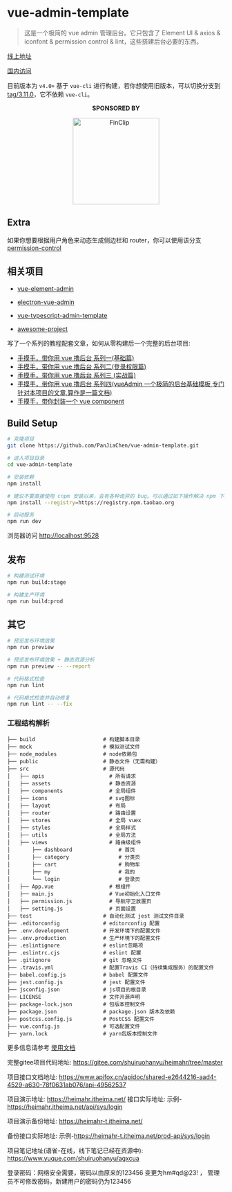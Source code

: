 # vue-admin-template

> 这是一个极简的 vue admin 管理后台。它只包含了 Element UI & axios & iconfont & permission control & lint，这些搭建后台必要的东西。

[线上地址](http://panjiachen.github.io/vue-admin-template)

[国内访问](https://panjiachen.gitee.io/vue-admin-template)

目前版本为 `v4.0+` 基于 `vue-cli` 进行构建，若你想使用旧版本，可以切换分支到[tag/3.11.0](https://github.com/PanJiaChen/vue-admin-template/tree/tag/3.11.0)，它不依赖 `vue-cli`。

<p align="center">
  <b>SPONSORED BY</b>
</p>
<p align="center">
   <a href="https://finclip.com?from=vue_element" title="FinClip" target="_blank">
      <img height="200px" src="https://gitee.com/panjiachen/gitee-cdn/raw/master/vue%E8%B5%9E%E5%8A%A9.png" title="FinClip">
   </a>
</p>

## Extra

如果你想要根据用户角色来动态生成侧边栏和 router，你可以使用该分支[permission-control](https://github.com/PanJiaChen/vue-admin-template/tree/permission-control)

## 相关项目

- [vue-element-admin](https://github.com/PanJiaChen/vue-element-admin)

- [electron-vue-admin](https://github.com/PanJiaChen/electron-vue-admin)

- [vue-typescript-admin-template](https://github.com/Armour/vue-typescript-admin-template)

- [awesome-project](https://github.com/PanJiaChen/vue-element-admin/issues/2312)

写了一个系列的教程配套文章，如何从零构建后一个完整的后台项目:

- [手摸手，带你用 vue 撸后台 系列一(基础篇)](https://juejin.im/post/59097cd7a22b9d0065fb61d2)
- [手摸手，带你用 vue 撸后台 系列二(登录权限篇)](https://juejin.im/post/591aa14f570c35006961acac)
- [手摸手，带你用 vue 撸后台 系列三 (实战篇)](https://juejin.im/post/593121aa0ce4630057f70d35)
- [手摸手，带你用 vue 撸后台 系列四(vueAdmin 一个极简的后台基础模板,专门针对本项目的文章,算作是一篇文档)](https://juejin.im/post/595b4d776fb9a06bbe7dba56)
- [手摸手，带你封装一个 vue component](https://segmentfault.com/a/1190000009090836)

## Build Setup

```bash
# 克隆项目
git clone https://github.com/PanJiaChen/vue-admin-template.git

# 进入项目目录
cd vue-admin-template

# 安装依赖
npm install

# 建议不要直接使用 cnpm 安装以来，会有各种诡异的 bug。可以通过如下操作解决 npm 下载速度慢的问题
npm install --registry=https://registry.npm.taobao.org

# 启动服务
npm run dev
```

浏览器访问 [http://localhost:9528](http://localhost:9528)

## 发布

```bash
# 构建测试环境
npm run build:stage

# 构建生产环境
npm run build:prod
```

## 其它

```bash
# 预览发布环境效果
npm run preview

# 预览发布环境效果 + 静态资源分析
npm run preview -- --report

# 代码格式检查
npm run lint

# 代码格式检查并自动修复
npm run lint -- --fix
```

### 工程结构解析

```
├── build                      # 构建脚本目录
├── mock                       # 模拟测试文件
├── node_modules               # node依赖包
├── public                     # 静态文件（无需构建）
├── src                        # 源代码
│   ├── apis                     # 所有请求
│   ├── assets                   # 静态资源
│   ├── components               # 全局组件
│   ├── icons                    # svg图标
│   ├── layout                   # 布局
│   ├── router                   # 路由设置
│   ├── stores                   # 全局 vuex
│   ├── styles                   # 全局样式
│   ├── utils                    # 全局方法
│   ├── views                    # 路由级组件
│       ├── dashboard               # 首页
│       ├── category                # 分类页
│       ├── cart                    # 购物车
│       ├── my                      # 我的
│       └── login                   # 登录页
│   ├── App.vue                  # 根组件
│   ├── main.js                  # Vue初始化入口文件
│   ├── permission.js            # 导航守卫放置页
│   ├── setting.js               # 页面设置  
├── test                       # 自动化测试 jest 测试文件目录
├── .editorconfig              # editorconfig 配置
├── .env.development           # 开发环境下的配置文件
├── .env.production            # 生产环境下的配置文件
├── .eslintignore              # eslint忽略项
├── .eslintrc.cjs              # eslint 配置
├── .gitignore                 # git 忽略文件
├── .travis.yml                # 配置Travis CI（持续集成服务）的配置文件
├── babel.config.js            # babel 配置文件
├── jest.config.js             # jest 配置文件
├── jsconfig.json              # js项目的根目录
├── LICENSE                    # 文件开源声明
├── package-lock.json          # 包版本控制文件
├── package.json               # package.json 版本及依赖
├── postcss.config.js          # PostCSS 配置文件
├── vue.config.js              # 可选配置文件
├── yarn.lock                  # yarn包版本控制文件 
```

更多信息请参考 [使用文档](https://panjiachen.github.io/vue-element-admin-site/zh/)

完整gitee项目代码地址: https://gitee.com/shuiruohanyu/heimahr/tree/master


项目接口文档地址: https://www.apifox.cn/apidoc/shared-e2644216-aad4-4529-a630-78f0631ab076/api-49562537


项目演示地址: https://heimahr.itheima.net/
接口实际地址: 示例-https://heimahr.itheima.net/api/sys/login


项目演示备份地址: https://heimahr-t.itheima.net/ 


备份接口实际地址: 示例-https://heimahr-t.itheima.net/prod-api/sys/login


项目笔记地址(语雀-在线，线下笔记已经在资源中): https://www.yuque.com/shuiruohanyu/agxcua


登录密码：网络安全需要，密码以由原来的123456 变更为hm#qd@23! ， 管理员不可修改密码，新建用户的密码仍为123456
